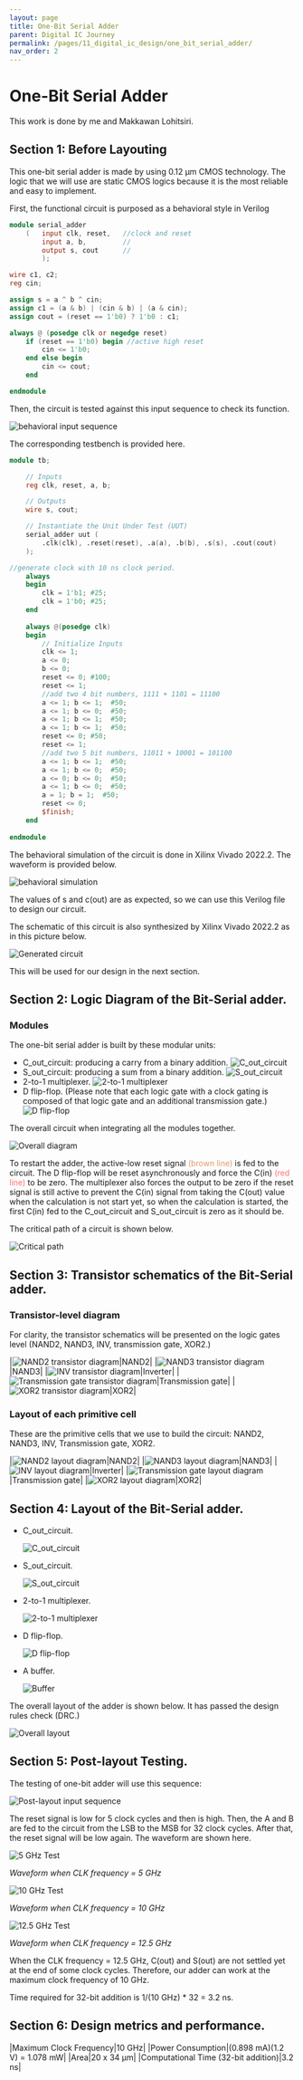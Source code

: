 ```yaml
---
layout: page
title: One-Bit Serial Adder
parent: Digital IC Journey
permalink: /pages/11_digital_ic_design/one_bit_serial_adder/
nav_order: 2
---
```


# One-Bit Serial Adder

This work is done by me and Makkawan Lohitsiri.

## Section 1: Before Layouting

This one-bit serial adder is made by using 0.12 μm CMOS technology. The logic that we will use are static CMOS logics because it is the most reliable and easy to implement.

First, the functional circuit is purposed as a behavioral style in Verilog

```verilog
module serial_adder 
    (   input clk, reset,   //clock and reset
        input a, b,         //
        output s, cout      //
        );

wire c1, c2;
reg cin;

assign s = a ^ b ^ cin;
assign c1 = (a & b) | (cin & b) | (a & cin);
assign cout = (reset == 1'b0) ? 1'b0 : c1; 

always @ (posedge clk or negedge reset)
    if (reset == 1'b0) begin //active high reset
        cin <= 1'b0;
    end else begin
        cin <= cout;
    end 

endmodule
```

Then, the circuit is tested against this input sequence to check its function. 

![behavioral input sequence](behavior_input_sequence.png)

The corresponding testbench is provided here.

```verilog
module tb;

    // Inputs
    reg clk, reset, a, b;

    // Outputs
    wire s, cout;

    // Instantiate the Unit Under Test (UUT)
    serial_adder uut (
        .clk(clk), .reset(reset), .a(a), .b(b), .s(s), .cout(cout)
    );

//generate clock with 10 ns clock period.
    always 
    begin
        clk = 1'b1; #25; 
        clk = 1'b0; #25; 
    end
        
    always @(posedge clk)
    begin
        // Initialize Inputs
        clk <= 1;
        a <= 0;
        b <= 0;
        reset <= 0; #100;
        reset <= 1;
        //add two 4 bit numbers, 1111 + 1101 = 11100
        a <= 1; b <= 1;  #50;
        a <= 1; b <= 0;  #50;   
        a <= 1; b <= 1;  #50;      
        a <= 1; b <= 1;  #50;   
        reset <= 0; #50;
        reset <= 1;
        //add two 5 bit numbers, 11011 + 10001 = 101100
        a <= 1; b <= 1;  #50;
        a <= 1; b <= 0;  #50;     
        a <= 0; b <= 0;  #50;    
        a <= 1; b <= 0;  #50;
        a = 1; b = 1;  #50;     
        reset <= 0;
        $finish;
    end
    
endmodule
```

The behavioral simulation of the circuit is done in Xilinx Vivado 2022.2. The waveform is provided below.

![behavioral simulation](behavior_sim.png)

The values of s and c(out) are as expected, so we can use this Verilog file to design our circuit.

The schematic of this circuit is also synthesized by Xilinx Vivado 2022.2 as in this picture below.

![Generated circuit](circuit_gened.png)

This will be used for our design in the next section.

## Section 2: Logic Diagram of the Bit-Serial adder.

### Modules

The one-bit serial adder is built by these modular units:

- C_out_circuit: producing a carry from a binary addition.
    ![C_out_circuit](C_out_circuit.png)
- S_out_circuit: producing a sum from a binary addition.
    ![S_out_circuit](S_out_circuit.png)
- 2-to-1 multiplexer.
    ![2-to-1 multiplexer](2-to-1_multiplexer.png)
- D flip-flop. (Please note that each logic gate with a clock gating is composed of that logic gate and an additional transmission gate.)
    ![D flip-flop](D_flip_flop.png)

The overall circuit when integrating all the modules together.

![Overall diagram](overall_diagram.png)

To restart the adder, the active-low reset signal <span style="color:#e09a67">(brown line)</span> is fed to the circuit. The D flip-flop will be reset asynchronously and force the C(in) <span style="color:#ff7070">(red line)</span> to be zero. The multiplexer also forces the output to be zero if the reset signal is still active to prevent the C(in) signal from taking the C(out) value when the calculation is not start yet, so when the calculation is started, the first C(in) fed to the C_out_circuit and S_out_circuit is zero as it should be.

The critical path of a circuit is shown below.

![Critical path](overall_diagram_critical.png)

## Section 3: Transistor schematics of the Bit-Serial adder.

### Transistor-level diagram

For clarity, the transistor schematics will be presented on the logic gates level (NAND2, NAND3, INV, transmission gate, XOR2.) 

|![NAND2 transistor diagram](diagram_NAND2.png)|NAND2|
|![NAND3 transistor diagram](diagram_NAND3.png)|NAND3|
|![INV transistor diagram](diagram_INV.png)|Inverter|
|![Transmission gate transistor diagram](diagram_tgate.png)|Transmission gate|
|![XOR2 transistor diagram](diagram_XOR2.png)|XOR2|

### Layout of each primitive cell

These are the primitive cells that we use to build the circuit: NAND2, NAND3, INV, Transmission gate, XOR2.

|![NAND2 layout diagram](layout_NAND2.png)|NAND2|
|![NAND3 layout diagram](layout_NAND3.png)|NAND3|
|![INV layout diagram](layout_INV.png)|Inverter|
|![Transmission gate layout diagram](layout_tgate.png)|Transmission gate|
|![XOR2 layout diagram](layout_XOR2.png)|XOR2|

## Section 4: Layout of the Bit-Serial adder.

- C_out_circuit.

    ![C_out_circuit](layout_C_out_circuit.png)

- S_out_circuit.

    ![S_out_circuit](layout_S_out_circuit.png)

- 2-to-1 multiplexer.

    ![2-to-1 multiplexer](layout_multiplexer.png)

- D flip-flop. 

    ![D flip-flop](layout_dflipflop.png)

- A buffer. 

    ![Buffer](layout_buffer.png)

The overall layout of the adder is shown below. It has passed the design rules check (DRC.)

![Overall layout](overall_layout.png)

## Section 5: Post-layout Testing.

The testing of one-bit adder will use this sequence:

![Post-layout input sequence](postlayout_input_sequence.png)

The reset signal is low for 5 clock cycles and then is high. Then, the A and B are fed to the circuit from the LSB to the MSB for 32 clock cycles. After that, the reset signal will be low again. The waveform are shown here.

![5 GHz Test](freq_5GHz.png)

*Waveform when CLK frequency = 5 GHz*

![10 GHz Test](freq_10GHz.png)

*Waveform when CLK frequency = 10 GHz*

![12.5 GHz Test](freq_12-5GHz.png)

*Waveform when CLK frequency = 12.5 GHz*

When the CLK frequency = 12.5 GHz, C(out) and S(out) are not settled yet at the end of some clock cycles. Therefore, our adder can work at the maximum clock frequency of 10 GHz.

Time required for 32-bit addition is 1/(10 GHz) * 32 = 3.2 ns.

## Section 6: Design metrics and performance.

|Maximum Clock Frequency|10 GHz|
|Power Consumption|(0.898 mA)(1.2 V) = 1.078 mW|
|Area|20 x 34 μm|
|Computational Time (32-bit addition)|3.2 ns|